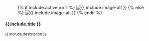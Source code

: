 <div class="box uk-width-medium-1-2 uk-width-large-1-3">
    <figure class="uk-overlay uk-overlay-hover">
        {% if include.active == 1 %}
            <img class="uk-overlay-spin" src="/static/images/events/{{ include.image }}" alt="{{ include.image-alt }}">
            <a class="uk-position-cover" href="/social-events#{{ include.anchor }}"></a>
        {% else %}
            <img src="/static/images/events/{{ include.image }}" alt="{{ include.image-alt }}"> 
        {% endif %}
    </figure>
    <div class="grey info-box">
        <h4>{{ include.title }}</h4>
        <p>
            <small>{{ include.description }}</small>
        </p>
    </div>
</div>